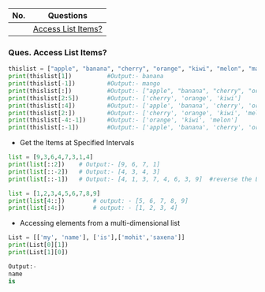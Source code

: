 |  No.  | Questions                                     |
| :---: | --------------------------------------------- |
|       | [Access List Items?](#ques-access-list-items) |

### **Ques. Access List Items?**
```python
thislist = ["apple", "banana", "cherry", "orange", "kiwi", "melon", "mango"]
print(thislist[1])          #Output:- banana
print(thislist[-1])         #Output:- mango
print(thislist[:])          #Output:- ["apple", "banana", "cherry", "orange", "kiwi", "melon", "mango"]
print(thislist[2:5])        #Output:- ['cherry', 'orange', 'kiwi']
print(thislist[:4])         #Output:- ['apple', 'banana', 'cherry', 'orange']
print(thislist[2:])         #Output:- ['cherry', 'orange', 'kiwi', 'melon', 'mango']
print(thislist[-4:-1])      #Output:- ['orange', 'kiwi', 'melon']
print(thislist[:-1])        #Output:- ['apple', 'banana', 'cherry', 'orange', 'kiwi', 'melon']
```

* Get the Items at Specified Intervals

```python
list = [9,3,6,4,7,3,1,4]
print(list[::2])    # Output:- [9, 6, 7, 1]
print(list[::-2])   # Output:- [4, 3, 4, 3]
print(list[::-1])   # Output:- [4, 1, 3, 7, 4, 6, 3, 9]  #reverse the List using slice
```
```python
list = [1,2,3,4,5,6,7,8,9]
print(list[4::])        # output: - [5, 6, 7, 8, 9]
print(list[:4:])        # output: - [1, 2, 3, 4]
```

* Accessing elements from a multi-dimensional list
```python
List = [['my', 'name'], ['is'],['mohit','saxena']]
print(List[0][1])
print(List[1][0])

Output:-
name
is
```